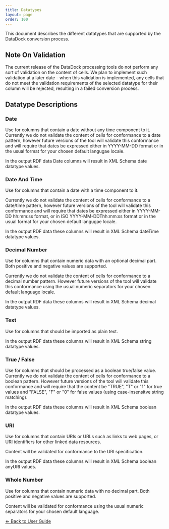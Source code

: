 ```yaml
---
title: Datatypes
layout: page
order: 100
---
```


This document describes the different datatypes that are supported by the DataDock conversion process.

## Note On Validation

The current release of the DataDock processing tools do not perform any sort of validation on the content
of cells. We plan to implement such validation at a later date - when this validation is implemented, any cells that
do not meet the validation requirements of the selected datatype for their column will be rejected, resulting in 
a failed conversion process.

## Datatype Descriptions

### Date

Use for columns that contain a date without any time component to it. Currently we do not validate the content of
cells for conformance to a date pattern, however future versions of the tool will validate this conformance and 
will require that dates be expressed either in YYYY-MM-DD format or in the usual format for your chosen default
langugae locale.

In the output RDF data Date columns will result in XML Schema date datatype values.

### Date And Time

Use for columns that contain a date with a time component to it. 

Currently we do not validate the content of
cells for conformance to a date/time pattern, however future versions of the tool will validate this conformance and 
will require that dates be expressed either in YYYY-MM-DD hh:mm:ss format, or in ISO YYYY-MM-DDThh:mm:ss format or in 
the usual format for your chosen default langugae locale.

In the output RDF data these columns will result in XML Schema dateTime datatype values.

### Decimal Number

Use for columns that contain numeric data with an optional decimal part.  Both positive and negative values are supported.

Currently we do not validate the content of cells for conformance to a decimal number pattern. However future versions of the tool will validate this conformance
using the usual numeric separators for your chosen default language locale.

In the output RDF data these columns will result in XML Schema decimal datatype values.

### Text

Use for columns that should be imported as plain text.

In the output RDF data these columns will result in XML Schema string datatype values.

### True / False

Use for columns that should be processed as a boolean true/false value. Currently we do not validate the content
of cells for conformance to a boolean pattern. However future versions of the tool will validate this conformance
and will require that the content be "TRUE", "T" or "1" for true values and "FALSE", "F" or "0"
for false values (using case-insensitve string matching).

In the output RDF data these columns will result in XML Schema boolean datatype values.

### URI

Use for columns that contain URIs or URLs such as links to web pages, or URI identifiers for other linked data resources.

Content will be validated for conformance to the URI specification.

In the output RDF data these columns will result in XML Schema boolean anyURI values.

### Whole Number

Use for columns that contain numeric data with no decimal part. Both positive and negative values are supported.

Content will be validated for conformance using the usual numeric separators for your chosen default language.


[&lArr; Back to User Guide](/datadock/user-guide/)
